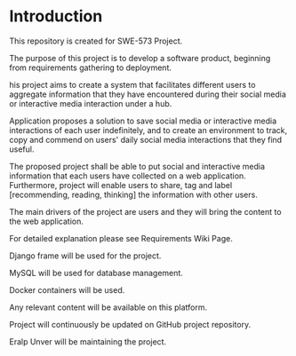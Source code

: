 # Introduction

This repository is created for SWE-573 Project.

The purpose of this project is to develop a 
software product, beginning from requirements 
gathering to deployment. 

his project aims to create a system that facilitates different users to aggregate information that they have encountered during their social media or interactive media interaction under a hub.

Application proposes a solution to save social media or interactive media interactions of each user indefinitely, and to create an environment to track, copy and commend on users' daily social media interactions that they find useful.

The proposed project shall be able to put social and interactive media information that each users have collected on a web application. Furthermore, project will enable users to share, tag and label [recommending, reading, thinking] the information with other users.

The main drivers of the project are users and they will bring the content to the web application.

For detailed explanation please see Requirements Wiki Page.

Django frame will be used 
for the project. 

MySQL will be used for database management.

Docker containers will be used.

Any relevant content will be available on this platform. 


Project will continuously be updated on GitHub project repository.

Eralp Unver will be maintaining the project.
